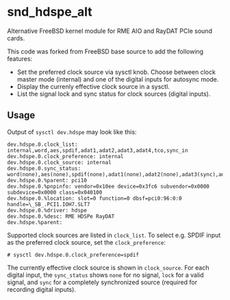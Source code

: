 # snd_hdspe_alt

Alternative FreeBSD kernel module for RME AIO and RayDAT PCIe sound cards.

This code was forked from FreeBSD base source to add the following
features:

 * Set the preferred clock source via sysctl knob. Choose between clock master
   mode (internal) and one of the digital inputs for autosync mode.
 * Display the currenly effective clock source in a sysctl.
 * List the signal lock and sync status for clock sources (digital inputs).


## Usage

Output of `sysctl dev.hdspe` may look like this:
```
dev.hdspe.0.clock_list: internal,word,aes,spdif,adat1,adat2,adat3,adat4,tco,sync_in
dev.hdspe.0.clock_preference: internal
dev.hdspe.0.clock_source: internal
dev.hdspe.0.sync_status: word(none),aes(none),spdif(none),adat1(none),adat2(none),adat3(sync),adat4(none),tco(none)
dev.hdspe.0.%parent: pci10
dev.hdspe.0.%pnpinfo: vendor=0x10ee device=0x3fc6 subvendor=0x0000 subdevice=0x0000 class=0x040100
dev.hdspe.0.%location: slot=0 function=0 dbsf=pci0:96:0:0 handle=\_SB_.PCI1.IOH7.SLT7
dev.hdspe.0.%driver: hdspe
dev.hdspe.0.%desc: RME HDSPe RayDAT
dev.hdspe.%parent:
```

Supported clock sources are listed in `clock_list`. To select e.g. SPDIF input
as the preferred clock source, set the `clock_preference`:
```
# sysctl dev.hdspe.0.clock_preference=spdif
```

The currently effective clock source is shown in `clock_source`. For each
digital input, the `sync_status` shows `none` for no signal, `lock` for a valid
signal, and `sync` for a completely synchronized source (required for recording
digital inputs).
